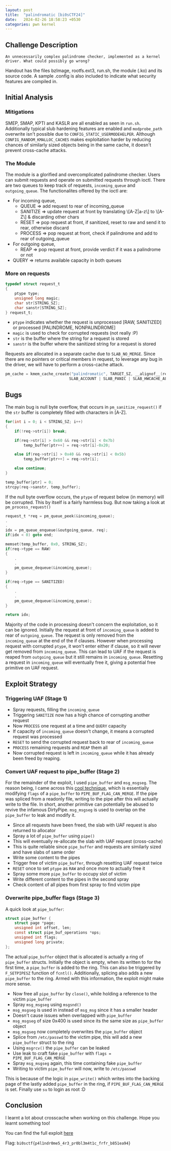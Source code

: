 ```yaml
---
layout: post
title:  "palindromatic [bi0sCTF24]"
date:   2024-02-26 18:58:23 +0530
categories: pwn kernel
---
```


## Challenge Description

`An unnecessarily complex palindrome checker, implemented as a kernel driver. What could possibly go wrong?`

Handout has the files bzImage, rootfs.ext3, run.sh, the module (.ko) and its source code. A sample .config is also included to indicate what security features are compiled in.

## Initial Analysis

### Mitigations

SMEP, SMAP, KPTI and KASLR are all enabled as seen in `run.sh`. Additionally typical slub hardening features are enabled and `modprobe_path` overwrite isn't possible due to `CONFIG_STATIC_USERMODEHELPER`.
Although `CONFIG_RANDOM_KMALLOC_CACHES` makes exploitation harder by reducing chances of similarly sized objects being in the same cache, it doesn't prevent cross-cache attacks.

### The Module

The module is a glorified and overcomplicated palindrome checker. Users can submit requests and operate on submitted requests through ioctl. There are two queues to keep track of requests, `incoming_queue` and `outgoing_queue`. The functionalites offered by the ioctl are:
 + For incoming queue,
    - QUEUE => add request to rear of incoming_queue
    - SANITIZE => update request at front by translating \\\[A-Z\|a-z\\\] to \\\[A-Z\\\] & discarding other chars
    - RESET => pop request at front, if sanitized, reset to raw and send it to rear, otherwise discard
    - PROCESS => pop request at front, check if palindrome and add to rear of outgoing_queue
 + For outgoing queue,
    - REAP => pop request at front, provide verdict if it was a palindrome or not
 + QUERY => returns available capacity in both queues

### More on requests
```c
typedef struct request_t 
{
    ptype type;
    unsigned long magic;
    char str[STRING_SZ];
    char sanstr[STRING_SZ];
} request_t;
```
- `ptype` indicates whether the request is unprocessed [RAW, SANITIZED] or processed [PALINDROME, NONPALINDROME] 
- `magic` is used to check for corrupted requests (not really :P)
- `str` is the buffer where the string for a request is stored
- `sanstr` is the buffer where the sanitized string for a request is stored

Requests are allocated in a separate cache due to `SLAB_NO_MERGE`. Since there are no pointers or critical members in request, to leverage any bug in the driver, we will have to perform a cross-cache attack.
```c
pm_cache = kmem_cache_create("palindromatic", TARGET_SZ, __alignof__(request_t), 
                            SLAB_ACCOUNT | SLAB_PANIC | SLAB_HWCACHE_ALIGN | SLAB_NO_MERGE, NULL);
```

## Bugs

The main bug is null byte overflow, that occurs in `pm_sanitize_request()` if the `str` buffer is completely filled with characters in [A-Z].
```c
for(int i = 0; i < STRING_SZ; i++)
{
    if(!req->str[i]) break;

    if(req->str[i] > 0x60 && req->str[i] < 0x7b)
        temp_buffer[ptr++] = req->str[i]-0x20;

    else if(req->str[i] > 0x40 && req->str[i] < 0x5b)
        temp_buffer[ptr++] = req->str[i];

    else continue;
}

temp_buffer[ptr] = 0;
strcpy(req->sanstr, temp_buffer);
```
If the null byte overflow occurs, the `ptype` of request below (in memory) will be corrupted. This by itself is a fairly harmless bug. But now taking a look at `pm_process_request()`

```c
request_t *req = pm_queue_peek(&incoming_queue);
.
.
idx = pm_queue_enqueue(&outgoing_queue, req);
if(idx < 0) goto end;

memset(temp_buffer, 0x0, STRING_SZ);
if(req->type == RAW)
{
    .
    .
    pm_queue_dequeue(&incoming_queue);
}

if(req->type == SANITIZED)
{
    .
    .
    pm_queue_dequeue(&incoming_queue);
} 

return idx;
```
Majority of the code in processing doesn't concern the exploitation, so it can be ignored. Initially the request at front of `incoming_queue` is added to rear of `outgoing_queue`. The request is only removed from the `incoming_queue` at the end of the if clauses. However when processing request with corrupted `ptype`, it won't enter either if clause, so it will never get removed from `incoming_queue`. This can lead to UAF if the request is reaped from `outgoing_queue` but it still remains in `incoming_queue`.
Resetting a request in `incoming_queue` will eventually free it, giving a potential free primitive on UAF request.

## Exploit Strategy

### Triggering UAF (Stage 1)
- Spray requests, filling the `incoming_queue`
- Triggering `SANITIZE` now has a high chance of corrupting another request
- Now `PROCESS` one request at a time and `QUERY` capacity
- If capacity of `incoming_queue` doesn't change, it means a corrupted request was processed
- `RESET` to send the corrupted request back to rear of `incoming_queue`
- `PROCESS` remaining requests and `REAP` them all
- Now corrupted request is left in `incoming_queue` while it has already been freed by reaping.

### Convert UAF request to pipe_buffer (Stage 2)
For the remainder of the exploit, I used `pipe_buffer` and `msg_msgseg`. The reason being, I came across this [cool technique](https://github.com/veritas501/pipe-primitive), which is essentially modifying `flags` of a `pipe_buffer` to `PIPE_BUF_FLAG_CAN_MERGE`. If the pipe was spliced from a readonly file, writing to the pipe after this will actually write to the file. In short, another primitive can potentially be abused to revive the infamous DirtyPipe. `msg_msgseg` is used to overlap on the `pipe_buffer` to leak and modify it.

- Since all requests have been freed, the slab with UAF request is also returned to allocator
- Spray a lot of `pipe_buffer` using `pipe()`
- This will eventually re-allocate the slab with UAF request (cross-cache)
- This is quite reliable since `pipe_buffer` and requests are similarly sized and have slabs of same order
- Write some content to the pipes
- Trigger free of victim `pipe_buffer`, through resetting UAF request twice
- `RESET` once to set `ptype` as `RAW` and once more to actually free it
- Spray some more `pipe_buffer` to occupy slot of victim 
- Write different content to the pipes in the second spray
- Check content of all pipes from first spray to find victim pipe

### Overwrite pipe_buffer flags (Stage 3)
A quick look at `pipe_buffer`:
```c
struct pipe_buffer {
	struct page *page;
	unsigned int offset, len;
	const struct pipe_buf_operations *ops;
	unsigned int flags;
	unsigned long private;
};
```
The actual `pipe_buffer` object that is allocated is actually a ring of `pipe_buffer` structs. Initially the object is empty, when its written to for the first time, a `pipe_buffer` is added to the ring. This can also be triggered by `F_SETPIPESZ` function of `fcntl()`. Additionally, splicing also adds a new `pipe_buffer` to the ring. Armed with this information, the exploit might make more sense.

- Now free all `pipe_buffer` by `close()`, while holding a reference to the victim `pipe_buffer`
- Spray `msg_msgseg` using `msgsnd()`
- `msg_msgseg` is used in instead of `msg_msg` since it has a smaller header
- Doesn't cause issues when overlapped with `pipe_buffer`
- `msg_msgseg` of size 0x400 is used since its the same size as `pipe_buffer` object
- `msg_msgseg` now completely overwrites the `pipe_buffer` object
- Splice from `/etc/passwd` to the victim pipe, this will add a new `pipe_buffer` struct to the ring
- Using `msgrcv()` the `pipe_buffer` can be leaked
- Use leak to craft fake `pipe_buffer` with `flags = PIPE_BUF_FLAG_CAN_MERGE`
- Spray `msg_msgseg` again, this time containing fake `pipe_buffer`
- Writing to victim `pipe_buffer` will now, write to `/etc/passwd`

This is because of the logic in `pipe_write()` which writes into the backing page of the lastly added `pipe_buffer` in the ring, if `PIPE_BUF_FLAG_CAN_MERGE` is set. Finally use `su` to login as root :D

## Conclusion

I learnt a lot about crosscache when working on this challenge. Hope you learnt something too!

You can find the full exploit [here](https://gist.github.com/k1R4/bf302fffc2bd5e313a0f7ad789fbd363)

Flag: `bi0sctf{p4l1ndr0me5_4r3_pr0bl3m4t1c_frfr_b851ea94}`